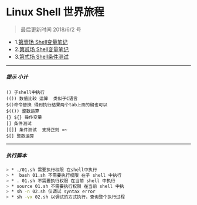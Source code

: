 Linux Shell 世界旅程
=====
> 最后更新时间 2018/6/2 号
* 1.[第壹场 Shell变量笔记](https://github.com/kickgod/Md-Linux/blob/master/shell/variable.md)
* 2.[第贰场 Shell变量笔记](https://github.com/kickgod/Md-Linux/blob/master/shell/variable2.md)
* 3.[第弎场 Shell条件测试](https://github.com/kickgod/Md-Linux/blob/master/shell/condition.md)
-----
##### 提示 小计
 `() 子shell中执行`  
 `(()) 数值比较 运算  类似于C语言`  
 `$()命令替换 得到执行结果两个tab上面的键也可以`    
 `$(()) 整数运算`    
 `{} ${} 操作变量`    
 `[] 条件测试`  
 `[[]] 条件测试  支持正则 =~`  
 `$[] 整数运算`  
 
 ----
 ##### 执行脚本
 ``` bash
> * ./01.sh 需要执行权限 在shell中执行
> *  bash 01.sh 不需要执行权限 在子 shell 中执行 
> * . 01.sh 不需要执行权限 在当前 shell 中执行 
> * source 01.sh 不需要执行权限 在当前 shell 中执
> * sh -n 02.sh 仅调试 syntax error 
> * sh -vx 02.sh 以调试的方式执行，查询整个执行过程 
```
